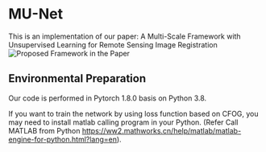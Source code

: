 # MU-Net
This is an implementation of our paper: A Multi-Scale Framework with Unsupervised Learning for Remote Sensing Image Registration
![Proposed Framework in the Paper](https://github.com/yeyuanxin110/MU-Net/blob/main/githubPic/MU-Net.png)
## Environmental Preparation
Our code is performed in Pytorch 1.8.0 basis on Python 3.8. 

If you want to train the network by using loss function based on CFOG, you may need to install matlab calling program in your Python. (Refer Call MATLAB from Python https://ww2.mathworks.cn/help/matlab/matlab-engine-for-python.html?lang=en).
